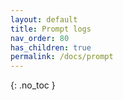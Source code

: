 ```yaml
---
layout: default
title: Prompt logs
nav_order: 80
has_children: true
permalink: /docs/prompt
---
```


{: .no_toc }
